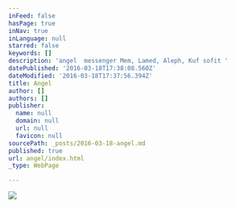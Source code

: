 ```yaml
---
inFeed: false
hasPage: true
inNav: true
inLanguage: null
starred: false
keywords: []
description: 'angel  messenger Mem, Lamed, Aleph, Kuf sofit '
datePublished: '2016-03-18T17:38:08.560Z'
dateModified: '2016-03-18T17:37:56.394Z'
title: Angel
author: []
authors: []
publisher:
  name: null
  domain: null
  url: null
  favicon: null
sourcePath: _posts/2016-03-18-angel.md
published: true
url: angel/index.html
_type: WebPage

---
```

![](https://the-grid-user-content.s3-us-west-2.amazonaws.com/eccc73a3-6171-43aa-a9f0-3d4281b03386.jpg)